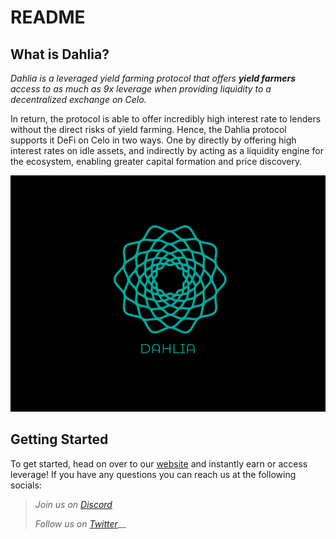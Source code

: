 # README

## What is Dahlia?

_Dahlia is a leveraged yield farming protocol that offers **yield farmers** access to as much as 9x leverage when providing liquidity to a decentralized exchange on Celo._ 

In return, the protocol is able to offer incredibly high interest rate to lenders without the direct risks of yield farming. Hence, the Dahlia protocol supports it DeFi on Celo in two ways. One by directly by offering high interest rates on idle assets, and indirectly by acting as a liquidity engine for the ecosystem, enabling greater capital formation and price discovery.

![](.gitbook/assets/dahlia-logo%20%281%29.png)

## Getting Started <a id="8698"></a>

To get started, head on over to our [website](https://dahlia.finance/) and instantly earn or access leverage! If you have any questions you can reach us at the following socials:

> _Join us on_ [_Discord_](https://discord.gg/YVJycuqk)
>
> _Follow us on_ [_Twitter_](https://twitter.com/dahliafinance)\_\_





